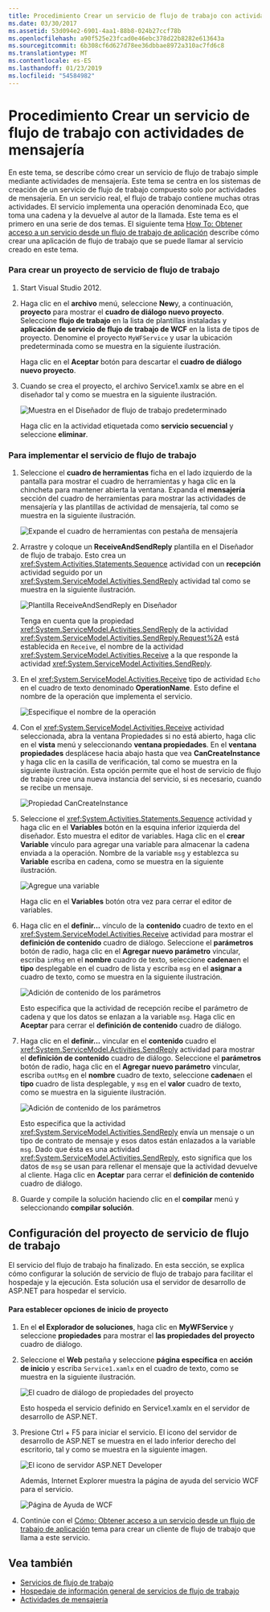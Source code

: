 ```yaml
---
title: Procedimiento Crear un servicio de flujo de trabajo con actividades de mensajería
ms.date: 03/30/2017
ms.assetid: 53d094e2-6901-4aa1-88b8-024b27ccf78b
ms.openlocfilehash: a90f525e23fcad0e46ebc378d22b8282e613643a
ms.sourcegitcommit: 6b308cf6d627d78ee36dbbae8972a310ac7fd6c8
ms.translationtype: MT
ms.contentlocale: es-ES
ms.lasthandoff: 01/23/2019
ms.locfileid: "54584982"
---
```

# <a name="how-to-create-a-workflow-service-with-messaging-activities"></a>Procedimiento Crear un servicio de flujo de trabajo con actividades de mensajería
En este tema, se describe cómo crear un servicio de flujo de trabajo simple mediante actividades de mensajería. Este tema se centra en los sistemas de creación de un servicio de flujo de trabajo compuesto solo por actividades de mensajería. En un servicio real, el flujo de trabajo contiene muchas otras actividades. El servicio implementa una operación denominada Eco, que toma una cadena y la devuelve al autor de la llamada. Este tema es el primero en una serie de dos temas. El siguiente tema [How To: Obtener acceso a un servicio desde un flujo de trabajo de aplicación](../../../../docs/framework/wcf/feature-details/how-to-access-a-service-from-a-workflow-application.md) describe cómo crear una aplicación de flujo de trabajo que se puede llamar al servicio creado en este tema.  
  
### <a name="to-create-a-workflow-service-project"></a>Para crear un proyecto de servicio de flujo de trabajo  
  
1.  Start Visual Studio 2012.  
  
2.  Haga clic en el **archivo** menú, seleccione **New**y, a continuación, **proyecto** para mostrar el **cuadro de diálogo nuevo proyecto**. Seleccione **flujo de trabajo** en la lista de plantillas instaladas y **aplicación de servicio de flujo de trabajo de WCF** en la lista de tipos de proyecto. Denomine el proyecto `MyWFService` y usar la ubicación predeterminada como se muestra en la siguiente ilustración.  
  
     Haga clic en el **Aceptar** botón para descartar el **cuadro de diálogo nuevo proyecto**.  
  
3.  Cuando se crea el proyecto, el archivo Service1.xamlx se abre en el diseñador tal y como se muestra en la siguiente ilustración.  
  
     ![Muestra en el Diseñador de flujo de trabajo predeterminado](../../../../docs/framework/wcf/feature-details/media/defaultworkflowservice.JPG "DefaultWorkflowService")  
  
     Haga clic en la actividad etiquetada como **servicio secuencial** y seleccione **eliminar**.  
  
### <a name="to-implement-the-workflow-service"></a>Para implementar el servicio de flujo de trabajo  
  
1.  Seleccione el **cuadro de herramientas** ficha en el lado izquierdo de la pantalla para mostrar el cuadro de herramientas y haga clic en la chincheta para mantener abierta la ventana. Expanda el **mensajería** sección del cuadro de herramientas para mostrar las actividades de mensajería y las plantillas de actividad de mensajería, tal como se muestra en la siguiente ilustración.  
  
     ![Expande el cuadro de herramientas con pestaña de mensajería](../../../../docs/framework/wcf/feature-details/media/wfdesignertoolbox.JPG "WFDesignerToolbox")  
  
2.  Arrastre y coloque un **ReceiveAndSendReply** plantilla en el Diseñador de flujo de trabajo. Esto crea un <xref:System.Activities.Statements.Sequence> actividad con un **recepción** actividad seguido por un <xref:System.ServiceModel.Activities.SendReply> actividad tal como se muestra en la siguiente ilustración.  
  
     ![Plantilla ReceiveAndSendReply en Diseñador](../../../../docs/framework/wcf/feature-details/media/receiveandsendreply.JPG "ReceiveAndSendReply")  
  
     Tenga en cuenta que la propiedad <xref:System.ServiceModel.Activities.SendReply> de la actividad <xref:System.ServiceModel.Activities.SendReply.Request%2A> está establecida en `Receive`, el nombre de la actividad <xref:System.ServiceModel.Activities.Receive> a la que responde la actividad <xref:System.ServiceModel.Activities.SendReply>.  
  
3.  En el <xref:System.ServiceModel.Activities.Receive> tipo de actividad `Echo` en el cuadro de texto denominado **OperationName**. Esto define el nombre de la operación que implementa el servicio.  
  
     ![Especifique el nombre de la operación](../../../../docs/framework/wcf/feature-details/media/defineoperation.JPG "DefineOperation")  
  
4.  Con el <xref:System.ServiceModel.Activities.Receive> actividad seleccionada, abra la ventana Propiedades si no está abierto, haga clic en el **vista** menú y seleccionando **ventana propiedades**. En el **ventana propiedades** desplácese hacia abajo hasta que vea **CanCreateInstance** y haga clic en la casilla de verificación, tal como se muestra en la siguiente ilustración. Esta opción permite que el host de servicio de flujo de trabajo cree una nueva instancia del servicio, si es necesario, cuando se recibe un mensaje.  
  
     ![Propiedad CanCreateInstance](../../../../docs/framework/wcf/feature-details/media/cancreateinstance.JPG "CanCreateInstance")  
  
5.  Seleccione el <xref:System.Activities.Statements.Sequence> actividad y haga clic en el **Variables** botón en la esquina inferior izquierda del diseñador. Esto muestra el editor de variables. Haga clic en el **crear Variable** vínculo para agregar una variable para almacenar la cadena enviada a la operación. Nombre de la variable `msg` y establezca su **Variable** escriba en cadena, como se muestra en la siguiente ilustración.  
  
     ![Agregue una variable](../../../../docs/framework/wcf/feature-details/media/addvariable.JPG "AddVariable")  
  
     Haga clic en el **Variables** botón otra vez para cerrar el editor de variables.  
  
6.  Haga clic en el **definir...** vínculo de la **contenido** cuadro de texto en el <xref:System.ServiceModel.Activities.Receive> actividad para mostrar el **definición de contenido** cuadro de diálogo. Seleccione el **parámetros** botón de radio, haga clic en el **Agregar nuevo parámetro** vincular, escriba `inMsg` en el **nombre** cuadro de texto, seleccione **cadena**en el **tipo** desplegable en el cuadro de lista y escriba `msg` en el **asignar a** cuadro de texto, como se muestra en la siguiente ilustración.  
  
     ![Adición de contenido de los parámetros](../../../../docs/framework/wcf/feature-details/media/parameterscontent.jpg "ParametersContent")  
  
     Esto especifica que la actividad de recepción recibe el parámetro de cadena y que los datos se enlazan a la variable `msg`. Haga clic en **Aceptar** para cerrar el **definición de contenido** cuadro de diálogo.  
  
7.  Haga clic en el **definir...**  vincular en el **contenido** cuadro el <xref:System.ServiceModel.Activities.SendReply> actividad para mostrar el **definición de contenido** cuadro de diálogo. Seleccione el **parámetros** botón de radio, haga clic en el **Agregar nuevo parámetro** vincular, escriba `outMsg` en el **nombre** cuadro de texto, seleccione **cadena**en el **tipo** cuadro de lista desplegable, y `msg` en el **valor** cuadro de texto, como se muestra en la siguiente ilustración.  
  
     ![Adición de contenido de los parámetros](../../../../docs/framework/wcf/feature-details/media/parameterscontent2.jpg "ParametersContent2")  
  
     Esto especifica que la actividad <xref:System.ServiceModel.Activities.SendReply> envía un mensaje o un tipo de contrato de mensaje y esos datos están enlazados a la variable `msg`. Dado que ésta es una actividad <xref:System.ServiceModel.Activities.SendReply>, esto significa que los datos de `msg` se usan para rellenar el mensaje que la actividad devuelve al cliente. Haga clic en **Aceptar** para cerrar el **definición de contenido** cuadro de diálogo.  
  
8.  Guarde y compile la solución haciendo clic en el **compilar** menú y seleccionando **compilar solución**.  
  
## <a name="configure-the-workflow-service-project"></a>Configuración del proyecto de servicio de flujo de trabajo  
 El servicio del flujo de trabajo ha finalizado. En esta sección, se explica cómo configurar la solución de servicio de flujo de trabajo para facilitar el hospedaje y la ejecución. Esta solución usa el servidor de desarrollo de ASP.NET para hospedar el servicio.  
  
#### <a name="to-set-project-start-up-options"></a>Para establecer opciones de inicio de proyecto  
  
1.  En el **el Explorador de soluciones**, haga clic en **MyWFService** y seleccione **propiedades** para mostrar el **las propiedades del proyecto** cuadro de diálogo.  
  
2.  Seleccione el **Web** pestaña y seleccione **página específica** en **acción de inicio** y escriba `Service1.xamlx` en el cuadro de texto, como se muestra en la siguiente ilustración.  
  
     ![El cuadro de diálogo de propiedades del proyecto](../../../../docs/framework/wcf/feature-details/media/projectpropertiesdlg.JPG "ProjectPropertiesDlg")  
  
     Esto hospeda el servicio definido en Service1.xamlx en el servidor de desarrollo de ASP.NET.  
  
3.  Presione Ctrl + F5 para iniciar el servicio. El icono del servidor de desarrollo de ASP.NET se muestra en el lado inferior derecho del escritorio, tal y como se muestra en la siguiente imagen.  
  
     ![El icono de servidor ASP.NET Developer](../../../../docs/framework/wcf/feature-details/media/aspnetdevservericon.JPG "ASPNETDEVServerIcon")  
  
     Además, Internet Explorer muestra la página de ayuda del servicio WCF para el servicio.  
  
     ![Página de Ayuda de WCF](../../../../docs/framework/wcf/feature-details/media/wcfhelppate.JPG "WCFHelpPate")  
  
4.  Continúe con el [Cómo: Obtener acceso a un servicio desde un flujo de trabajo de aplicación](../../../../docs/framework/wcf/feature-details/how-to-access-a-service-from-a-workflow-application.md) tema para crear un cliente de flujo de trabajo que llama a este servicio.  
  
## <a name="see-also"></a>Vea también
- [Servicios de flujo de trabajo](../../../../docs/framework/wcf/feature-details/workflow-services.md)
- [Hospedaje de información general de servicios de flujo de trabajo](../../../../docs/framework/wcf/feature-details/hosting-workflow-services-overview.md)
- [Actividades de mensajería](../../../../docs/framework/wcf/feature-details/messaging-activities.md)
